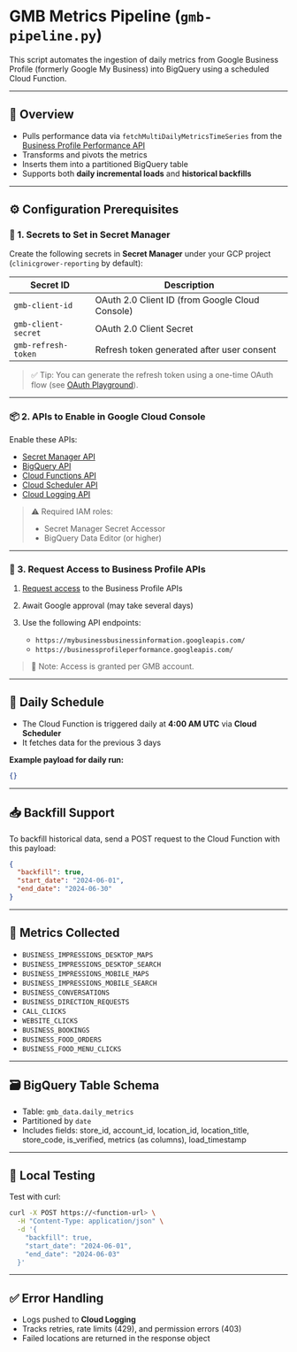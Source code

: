 # GMB Metrics Pipeline (`gmb-pipeline.py`)

This script automates the ingestion of daily metrics from Google Business Profile (formerly Google My Business) into BigQuery using a scheduled Cloud Function.

---

## 🔧 Overview

* Pulls performance data via `fetchMultiDailyMetricsTimeSeries` from the [Business Profile Performance API](https://developers.google.com/my-business/reference/businessinformation/rest)
* Transforms and pivots the metrics
* Inserts them into a partitioned BigQuery table
* Supports both **daily incremental loads** and **historical backfills**

---

## ⚙️ Configuration Prerequisites

### 🔐 1. Secrets to Set in Secret Manager

Create the following secrets in **Secret Manager** under your GCP project (`clinicgrower-reporting` by default):

| Secret ID           | Description                                     |
| ------------------- | ----------------------------------------------- |
| `gmb-client-id`     | OAuth 2.0 Client ID (from Google Cloud Console) |
| `gmb-client-secret` | OAuth 2.0 Client Secret                         |
| `gmb-refresh-token` | Refresh token generated after user consent      |

> ✅ Tip: You can generate the refresh token using a one-time OAuth flow (see [OAuth Playground](https://developers.google.com/oauthplayground)).

---

### 📦 2. APIs to Enable in Google Cloud Console

Enable these APIs:

* [Secret Manager API](https://console.cloud.google.com/apis/library/secretmanager.googleapis.com)
* [BigQuery API](https://console.cloud.google.com/apis/library/bigquery.googleapis.com)
* [Cloud Functions API](https://console.cloud.google.com/apis/library/cloudfunctions.googleapis.com)
* [Cloud Scheduler API](https://console.cloud.google.com/apis/library/cloudscheduler.googleapis.com)
* [Cloud Logging API](https://console.cloud.google.com/apis/library/logging.googleapis.com)

> ⚠️ Required IAM roles:
>
> * Secret Manager Secret Accessor
> * BigQuery Data Editor (or higher)

---

### 🔑 3. Request Access to Business Profile APIs

1. [Request access](https://developers.google.com/my-business/content/prereqs) to the Business Profile APIs
2. Await Google approval (may take several days)
3. Use the following API endpoints:

   * `https://mybusinessbusinessinformation.googleapis.com/`
   * `https://businessprofileperformance.googleapis.com/`

> 📝 Note: Access is granted per GMB account.

---

## 🔁 Daily Schedule

* The Cloud Function is triggered daily at **4:00 AM UTC** via **Cloud Scheduler**
* It fetches data for the previous 3 days

**Example payload for daily run:**

```json
{}
```

---

## 📥 Backfill Support

To backfill historical data, send a POST request to the Cloud Function with this payload:

```json
{
  "backfill": true,
  "start_date": "2024-06-01",
  "end_date": "2024-06-30"
}
```

---

## 🧾 Metrics Collected

* `BUSINESS_IMPRESSIONS_DESKTOP_MAPS`
* `BUSINESS_IMPRESSIONS_DESKTOP_SEARCH`
* `BUSINESS_IMPRESSIONS_MOBILE_MAPS`
* `BUSINESS_IMPRESSIONS_MOBILE_SEARCH`
* `BUSINESS_CONVERSATIONS`
* `BUSINESS_DIRECTION_REQUESTS`
* `CALL_CLICKS`
* `WEBSITE_CLICKS`
* `BUSINESS_BOOKINGS`
* `BUSINESS_FOOD_ORDERS`
* `BUSINESS_FOOD_MENU_CLICKS`

---

## 🗃 BigQuery Table Schema

* Table: `gmb_data.daily_metrics`
* Partitioned by `date`
* Includes fields: store\_id, account\_id, location\_id, location\_title, store\_code, is\_verified, metrics (as columns), load\_timestamp

---

## 🧪 Local Testing

Test with curl:

```bash
curl -X POST https://<function-url> \
  -H "Content-Type: application/json" \
  -d '{
    "backfill": true,
    "start_date": "2024-06-01",
    "end_date": "2024-06-03"
  }'
```

---

## ✅ Error Handling

* Logs pushed to **Cloud Logging**
* Tracks retries, rate limits (429), and permission errors (403)
* Failed locations are returned in the response object

